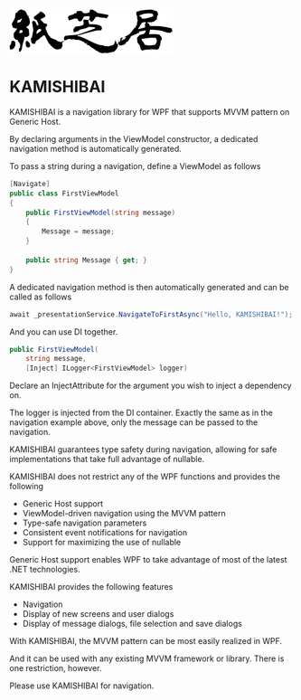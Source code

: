 ![](/Images/KAMISHIBAI.png)

# KAMISHIBAI

KAMISHIBAI is a navigation library for WPF that supports MVVM pattern on Generic Host.

By declaring arguments in the ViewModel constructor, a dedicated navigation method is automatically generated.

To pass a string during a navigation, define a ViewModel as follows

```cs
[Navigate]
public class FirstViewModel
{
    public FirstViewModel(string message)
    {
        Message = message;
    }

    public string Message { get; }
}
```

A dedicated navigation method is then automatically generated and can be called as follows

```cs
await _presentationService.NavigateToFirstAsync("Hello, KAMISHIBAI!");
```

And you can use DI together.

```cs
public FirstViewModel(
    string message, 
    [Inject] ILogger<FirstViewModel> logger)
```

Declare an InjectAttribute for the argument you wish to inject a dependency on.

The logger is injected from the DI container. Exactly the same as in the navigation example above, only the message can be passed to the navigation.


KAMISHIBAI guarantees type safety during navigation, allowing for safe implementations that take full advantage of nullable.

KAMISHIBAI does not restrict any of the WPF functions and provides the following

- Generic Host support
- ViewModel-driven navigation using the MVVM pattern
- Type-safe navigation parameters
- Consistent event notifications for navigation
- Support for maximizing the use of nullable

Generic Host support enables WPF to take advantage of most of the latest .NET technologies.

KAMISHIBAI provides the following features

- Navigation
- Display of new screens and user dialogs
- Display of message dialogs, file selection and save dialogs

With KAMISHIBAI, the MVVM pattern can be most easily realized in WPF.

And it can be used with any existing MVVM framework or library. There is one restriction, however.

Please use KAMISHIBAI for navigation.